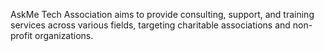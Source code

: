 AskMe Tech Association aims to provide consulting, support, and training services across various fields, targeting charitable associations and non-profit organizations.
